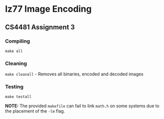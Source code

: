 # lz77 Image Encoding
## CS4481 Assignment 3

### Compiling

`make all`

### Cleaning

`make cleanall` - Removes all binaries, encoded and decoded images

### Testing

`make testall`

**NOTE:**
The provided `makefile` can fail to link `math.h` on some systems due to the placement of the `-lm` flag.

